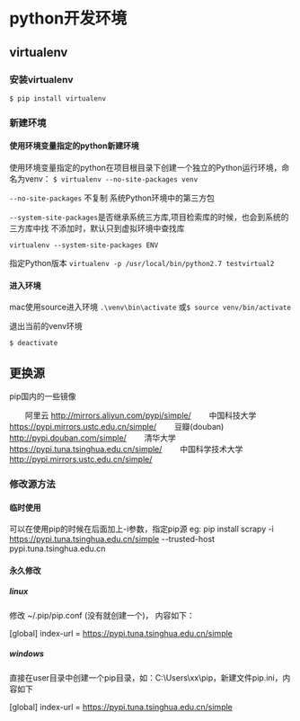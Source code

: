 # python开发环境

## virtualenv

### 安装virtualenv

`$ pip install virtualenv`

### 新建环境

#### 使用环境变量指定的python新建环境

使用环境变量指定的python在项目根目录下创建一个独立的Python运行环境，命名为venv：
`$ virtualenv --no-site-packages venv`

`--no-site-packages` 不复制 系统Python环境中的第三方包

`--system-site-packages`是否继承系统三方库,项目检索库的时候，也会到系统的三方库中找
不添加时，默认只到虚拟环境中查找库

`virtualenv --system-site-packages ENV`

指定Python版本
`virtualenv -p /usr/local/bin/python2.7 testvirtual2`

#### 进入环境

mac使用source进入环境
`.\venv\bin\activate` 或`$ source venv/bin/activate`

退出当前的venv环境

`$ deactivate`

## 更换源

pip国内的一些镜像

  阿里云 http://mirrors.aliyun.com/pypi/simple/ 
  中国科技大学 https://pypi.mirrors.ustc.edu.cn/simple/ 
  豆瓣(douban) http://pypi.douban.com/simple/ 
  清华大学 https://pypi.tuna.tsinghua.edu.cn/simple/ 
  中国科学技术大学 http://pypi.mirrors.ustc.edu.cn/simple/

### 修改源方法

#### 临时使用

可以在使用pip的时候在后面加上-i参数，指定pip源 
eg: pip install scrapy -i https://pypi.tuna.tsinghua.edu.cn/simple   --trusted-host  pypi.tuna.tsinghua.edu.cn

#### 永久修改

##### linux

修改 ~/.pip/pip.conf (没有就创建一个)， 内容如下：

[global]
index-url = https://pypi.tuna.tsinghua.edu.cn/simple

##### windows

直接在user目录中创建一个pip目录，如：C:\Users\xx\pip，新建文件pip.ini，内容如下

[global]
index-url = https://pypi.tuna.tsinghua.edu.cn/simple


